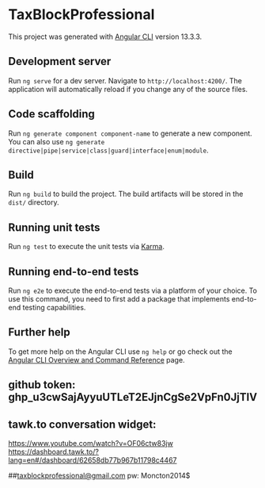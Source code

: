 # TaxBlockProfessional

This project was generated with [Angular CLI](https://github.com/angular/angular-cli) version 13.3.3.

## Development server

Run `ng serve` for a dev server. Navigate to `http://localhost:4200/`. The application will automatically reload if you change any of the source files.

## Code scaffolding

Run `ng generate component component-name` to generate a new component. You can also use `ng generate directive|pipe|service|class|guard|interface|enum|module`.

## Build

Run `ng build` to build the project. The build artifacts will be stored in the `dist/` directory.

## Running unit tests

Run `ng test` to execute the unit tests via [Karma](https://karma-runner.github.io).

## Running end-to-end tests

Run `ng e2e` to execute the end-to-end tests via a platform of your choice. To use this command, you need to first add a package that implements end-to-end testing capabilities.

## Further help

To get more help on the Angular CLI use `ng help` or go check out the [Angular CLI Overview and Command Reference](https://angular.io/cli) page.



## github token: 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


## tawk.to conversation widget: 
https://www.youtube.com/watch?v=OF06ctw83jw
https://dashboard.tawk.to/?lang=en#/dashboard/62658db77b967b11798c4467

##taxblockprofessional@gmail.com
pw: Moncton2014$